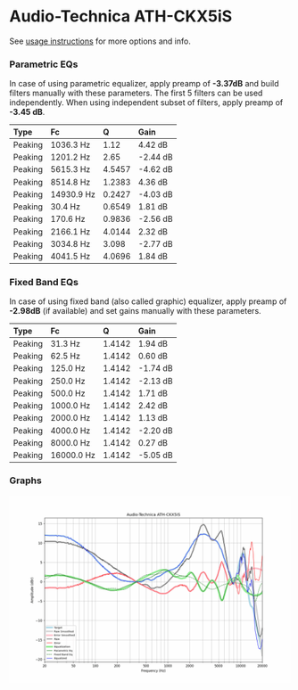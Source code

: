 # Audio-Technica ATH-CKX5iS
See [usage instructions](https://github.com/jaakkopasanen/AutoEq#usage) for more options and info.

### Parametric EQs
In case of using parametric equalizer, apply preamp of **-3.37dB** and build filters manually
with these parameters. The first 5 filters can be used independently.
When using independent subset of filters, apply preamp of **-3.45 dB**.

| Type    | Fc         |      Q | Gain     |
|:--------|:-----------|:-------|:---------|
| Peaking | 1036.3 Hz  | 1.12   | 4.42 dB  |
| Peaking | 1201.2 Hz  | 2.65   | -2.44 dB |
| Peaking | 5615.3 Hz  | 4.5457 | -4.62 dB |
| Peaking | 8514.8 Hz  | 1.2383 | 4.36 dB  |
| Peaking | 14930.9 Hz | 0.2427 | -4.03 dB |
| Peaking | 30.4 Hz    | 0.6549 | 1.81 dB  |
| Peaking | 170.6 Hz   | 0.9836 | -2.56 dB |
| Peaking | 2166.1 Hz  | 4.0144 | 2.32 dB  |
| Peaking | 3034.8 Hz  | 3.098  | -2.77 dB |
| Peaking | 4041.5 Hz  | 4.0696 | 1.84 dB  |

### Fixed Band EQs
In case of using fixed band (also called graphic) equalizer, apply preamp of **-2.98dB**
(if available) and set gains manually with these parameters.

| Type    | Fc         |      Q | Gain     |
|:--------|:-----------|:-------|:---------|
| Peaking | 31.3 Hz    | 1.4142 | 1.94 dB  |
| Peaking | 62.5 Hz    | 1.4142 | 0.60 dB  |
| Peaking | 125.0 Hz   | 1.4142 | -1.74 dB |
| Peaking | 250.0 Hz   | 1.4142 | -2.13 dB |
| Peaking | 500.0 Hz   | 1.4142 | 1.71 dB  |
| Peaking | 1000.0 Hz  | 1.4142 | 2.42 dB  |
| Peaking | 2000.0 Hz  | 1.4142 | 1.13 dB  |
| Peaking | 4000.0 Hz  | 1.4142 | -2.20 dB |
| Peaking | 8000.0 Hz  | 1.4142 | 0.27 dB  |
| Peaking | 16000.0 Hz | 1.4142 | -5.05 dB |

### Graphs
![](./Audio-Technica%20ATH-CKX5iS.png)